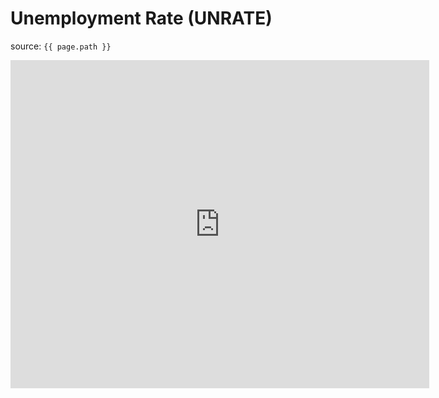 # Unemployment Rate (UNRATE)

source: `{{ page.path }}`
<iframe src="https://fred.stlouisfed.org/graph/graph-landing.php?g=zFRk&width=670&height=475" scrolling="no" frameborder="0" style="overflow:hidden; width:670px; height:525px;" allowTransparency="true" loading="lazy"></iframe>